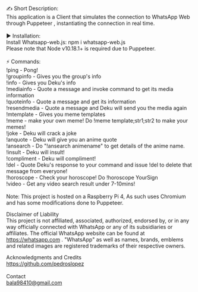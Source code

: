 ✍ Short Description:\
This application is a Client that simulates the connection to WhatsApp Web through Puppeteer , instantiating the connection in real time.\
\
▶ Installation:\
Install Whatsapp-web.js: npm i whatsapp-web.js\
Please note that Node v10.18.1+ is required due to Puppeteer.\
\
⚡ Commands:\
!ping - Pong!\
!groupinfo - Gives you the group's info\
!info - Gives you Deku's info\
!mediainfo - Quote a message and invoke command to get its media information\
!quoteinfo - Quote a message and get its information\
!resendmedia - Quote a message and Deku will send you the media again\
!mtemplate - Gives you meme templates\
!meme - make your own meme! Do !meme template;str1;str2 to make your memes!\
!joke - Deku will crack a joke\
!anquote - Deku will give you an anime quote\
!ansearch - Do "!ansearch animename" to get details of the anime name.\
!insult - Deku will insult!\
!compliment - Deku will compliment!\
!del - Quote Deku's response to your command and issue !del to delete that message from everyone!\
!horoscope - Check your horoscope! Do !horoscope YourSign\
!video - Get any video search result under 7-10mins!\
\
Note: This project is hosted on a Raspberry Pi 4, As such uses Chromium and has some modifications done to Puppeteer.

Disclaimer of Liability\
This project is not affiliated, associated, authorized, endorsed by, or in any way officially connected with WhatsApp or any of its subsidiaries or affiliates. The official WhatsApp website can be found at https://whatsapp.com . "WhatsApp" as well as names, brands, emblems and related images are registered trademarks of their respective owners.

Acknowledgments and Credits\
https://github.com/pedroslopez  
\
Contact\
bala98410@gmail.com 

